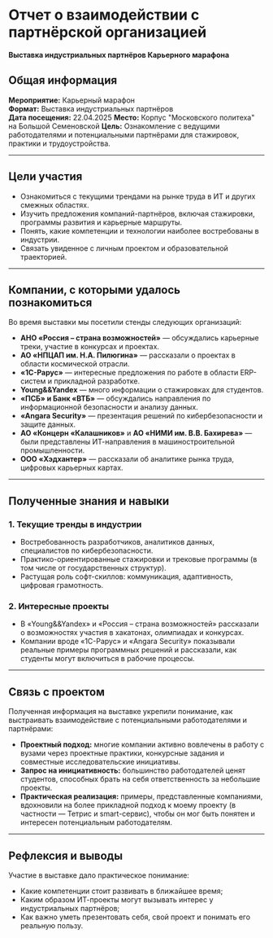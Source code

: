 ﻿# Отчет о взаимодействии с партнёрской организацией  
**Выставка индустриальных партнёров Карьерного марафона**

## Общая информация

**Мероприятие:** Карьерный марафон  
**Формат:** Выставка индустриальных партнёров  
**Дата посещения:** 22.04.2025
**Место:** Корпус "Московского политеха" на Большой Семеновской
**Цель:** Ознакомление с ведущими работодателями и потенциальными партнёрами для стажировок, практики и трудоустройства.

---

## Цели участия

- Ознакомиться с текущими трендами на рынке труда в ИТ и других смежных областях.  
- Изучить предложения компаний-партнёров, включая стажировки, программы развития и карьерные маршруты.  
- Понять, какие компетенции и технологии наиболее востребованы в индустрии.  
- Связать увиденное с личным проектом и образовательной траекторией.

---

## Компании, с которыми удалось познакомиться

Во время выставки мы посетили стенды следующих организаций:

- **АНО «Россия – страна возможностей»** — обсуждались карьерные треки, участие в конкурсах и проектах.
- **АО «НПЦАП им. Н.А. Пилюгина»** — рассказали о проектах в области космической отрасли.
- **«1С-Рарус»** — интересные предложения по работе в области ERP-систем и прикладной разработке.
- **Young&&Yandex** — много информации о стажировках для студентов.
- **«ПСБ» и Банк «ВТБ»** — обсуждались направления по информационной безопасности и анализу данных.
- **«Angara Security»** — презентация решений по кибербезопасности и защите данных.
- **АО «Концерн «Калашников»** и **АО «НИМИ им. В.В. Бахирева»** — были представлены ИТ-направления в машиностроительной промышленности.
- **ООО «Хэдхантер»** — рассказали об аналитике рынка труда, цифровых карьерных картах.

---

## Полученные знания и навыки

### 1. Текущие тренды в индустрии
- Востребованность разработчиков, аналитиков данных, специалистов по кибербезопасности.
- Практико-ориентированные стажировки и трековые программы (в том числе от государственных структур).
- Растущая роль софт-скиллов: коммуникация, адаптивность, цифровая грамотность.

### 2. Интересные проекты
- В «Young&&Yandex» и «Россия – страна возможностей» рассказали о возможностях участия в хакатонах, олимпиадах и конкурсах.
- Компании вроде «1С-Рарус» и «Angara Security» показывали реальные примеры программных решений и рассказали, как студенты могут включиться в рабочие процессы.

---

## Связь с проектом 

Полученная информация на выставке укрепили понимание, как выстраивать взаимодействие с потенциальными работодателями и партнёрами:

- **Проектный подход:** многие компании активно вовлечены в работу с вузами через проектные практики, конкурсные задания и совместные исследовательские инициативы.
- **Запрос на инициативность:** большинство работодателей ценят студентов, способных брать на себя ответственность за небольшие проекты.
- **Практическая реализация:** примеры, представленные компаниями, вдохновили на более прикладной подход к моему проекту (в частности — Тетрис и smart-сервис), чтобы он мог быть понятен и интересен потенциальным работодателям.

---

## Рефлексия и выводы

Участие в выставке дало практическое понимание:
- Какие компетенции стоит развивать в ближайшее время;
- Каким образом ИТ-проекты могут вызывать интерес у индустриальных партнёров;
- Как важно уметь презентовать себя, свой проект и понимать его реальную пользу.

